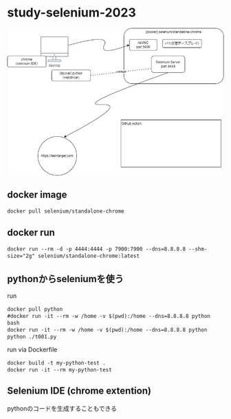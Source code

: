 # study-selenium-2023

![img](./selenium-chrome.drawio.png)

## docker image

```
docker pull selenium/standalone-chrome
```

## docker run

```
docker run --rm -d -p 4444:4444 -p 7900:7900 --dns=8.8.8.8 --shm-size="2g" selenium/standalone-chrome:latest
```

## pythonからseleniumを使う

run
```
docker pull python
#docker run -it --rm -w /home -v $(pwd):/home --dns=8.8.8.8 python bash
docker run -it --rm -w /home -v $(pwd):/home --dns=8.8.8.8 python python ./t001.py
```

run via Dockerfile
```
docker build -t my-python-test .
docker run -it --rm my-python-test
```

## Selenium IDE (chrome extention) 
pythonのコードを生成することもできる


